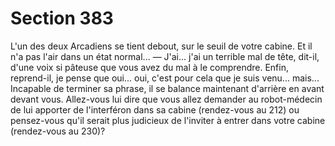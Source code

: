 # Section 383

L'un des deux Arcadiens se tient debout, sur le seuil de votre 
cabine. Et il n'a pas l'air dans un état normal... 
— J'ai... j'ai un terrible mal de tête, dit-il, d'une voix si pâteuse 
que vous avez du mal à le comprendre. Enfin, reprend-il, je 
pense que oui... oui, c'est pour cela que je suis venu... mais... 
Incapable de terminer sa phrase, il se balance maintenant 
d'arrière en avant devant vous. Allez-vous lui dire que vous allez 
demander au robot-médecin de lui apporter de l'interféron dans 
sa cabine (rendez-vous au 212) ou pensez-vous qu'il serait plus 
judicieux de l'inviter à entrer dans votre cabine (rendez-vous au 
230)?
